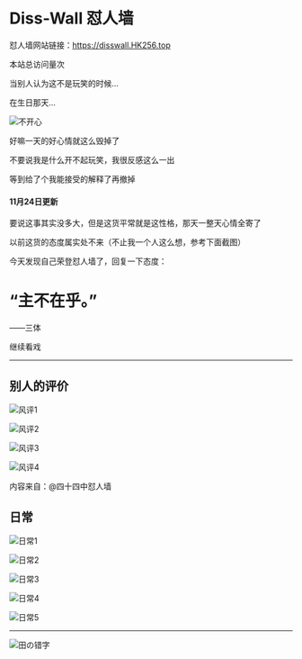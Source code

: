 # Diss-Wall 怼人墙

怼人墙网站链接：https://disswall.HK256.top

<script async src="//busuanzi.ibruce.info/busuanzi/2.3/busuanzi.pure.mini.js"></script>
<span id="busuanzi_container_site_pv">本站总访问量<span id="busuanzi_value_site_pv"></span>次</span>

当别人认为这不是玩笑的时候…

在生日那天…

![不开心](bad.jpg)

好嘛一天的好心情就这么毁掉了

不要说我是什么开不起玩笑，我很反感这么一出

等到给了个我能接受的解释了再撤掉

#### 11月24日更新

要说这事其实没多大，但是这货平常就是这性格，那天一整天心情全寄了

以前这货的态度属实处不来（不止我一个人这么想，参考下面截图）

今天发现自己荣登怼人墙了，回复一下态度：

# “主不在乎。”

——三体

继续看戏

---
## 别人的评价

![风评1](风评1.jpeg)

![风评2](风评2.jpeg)

![风评3](风评3.jpeg)

![风评4](风评4.jpeg)

内容来自：@四十四中怼人墙

## 日常

![日常1](日常1.jpg)

![日常2](日常2.jpg)

![日常3](日常3.jpg)

![日常4](日常4.jpg)

![日常5](日常5.jpg)

---

![田の错字](20221016截图.jpg)

